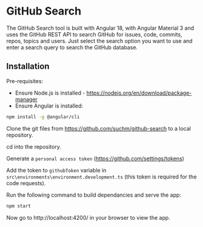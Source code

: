 # GitHub Search

The GitHub Search tool is built with Angular 18, with Angular Material 3 and uses the GitHub REST API to search GitHub for issues, code, commits, repos, topics and users. Just select the search option you want to use and enter a search query to search the GitHub database.

## Installation

Pre-requisites:

- Ensure Node.js is installed - https://nodejs.org/en/download/package-manager
- Ensure Angular is installed:

```bash
npm install -g @angular/cli
```

Clone the git files from https://github.com/suchm/github-search to a local repository.

cd into the repository.

Generate a `personal access token` (https://github.com/settings/tokens)

Add the token to `githubToken` variable in `src\environments\environment.development.ts` (this token is required for the code requests).

Run the following command to build dependancies and serve the app:

```bash
npm start
```

Now go to http://localhost:4200/ in your browser to view the app.



